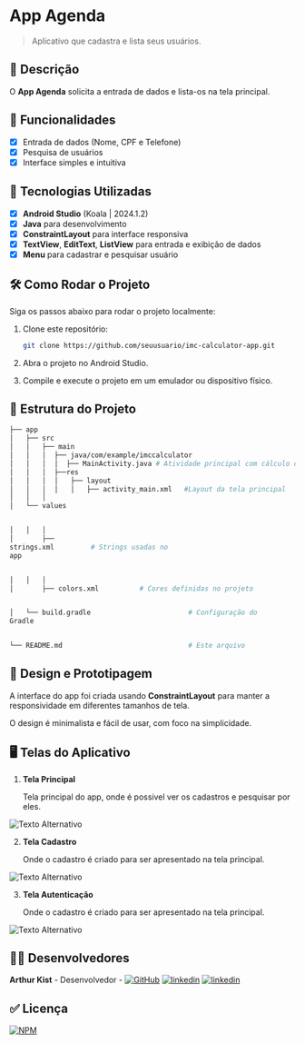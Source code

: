 # **App Agenda**

> Aplicativo que cadastra e lista seus usuários.

## 📱 Descrição

O **App Agenda** solicita a entrada de dados e lista-os na tela principal.

## 🔧 Funcionalidades

- [x] Entrada de dados (Nome, CPF e Telefone)
- [x] Pesquisa de usuários
- [x] Interface simples e intuitiva

## 🚀 Tecnologias Utilizadas

- [x] **Android Studio** (Koala | 2024.1.2)
- [x] **Java** para desenvolvimento
- [x] **ConstraintLayout** para interface responsiva
- [x] **TextView**, **EditText**, **ListView** para entrada e exibição de dados
- [x] **Menu** para cadastrar e pesquisar usuário

## 🛠️ Como Rodar o Projeto

Siga os passos abaixo para rodar o projeto localmente:

1. Clone este repositório:

    ```bash
    git clone https://github.com/seuusuario/imc-calculator-app.git

    ```

2. Abra o projeto no Android Studio.
3. Compile e execute o projeto em um emulador ou dispositivo físico.

## 📂 Estrutura do Projeto

```bash
├── app
│   ├── src
│   │   ├── main
│   │   │  ├── java/com/example/imccalculator
│   │   │  │  ├── MainActivity.java # Atividade principal com cálculo do IMC
│   │   │  ├──res
│   │   │  │   ├── layout
│   │   │  │   │   ├── activity_main.xml   #Layout da tela principal
│   │   │  
│   └── values


│   │   │  
│       ├──
strings.xml         # Strings usadas no
app


│   │   │  
│       ├── colors.xml          # Cores definidas no projeto


│   └── build.gradle                        # Configuração do
Gradle


└── README.md                               # Este arquivo
```
## 🎨 Design e Prototipagem
 
A interface do app foi criada usando **ConstraintLayout** para manter a responsividade em diferentes tamanhos de tela.
 
O design é minimalista e fácil de usar, com foco na simplicidade.
 
 ## 🖥️ Telas do Aplicativo

1. **Tela Principal**
   
   Tela principal do app, onde é possivel ver os cadastros e pesquisar por eles.
   
![Texto Alternativo](https://github.com/Kist19/AppLogin/blob/master/telaprincipal.jpg?raw=true)

2. **Tela Cadastro**
   
   Onde o cadastro é criado para ser apresentado na tela principal.
   
![Texto Alternativo](https://github.com/Kist19/AppLogin/blob/master/cadastrologin.jpg?raw=true)

3. **Tela Autenticação**
   
   Onde o cadastro é criado para ser apresentado na tela principal.
   
![Texto Alternativo](https://github.com/Kist19/AppLogin/blob/master/autenticacao.jpg?raw=true)

## 👨‍💻 Desenvolvedores

**Arthur Kist** - Desenvolvedor - [![GitHub](https://img.shields.io/badge/GitHub-100000?style=for-the-badge&logo=github&logoColor=white)](https://github.com/Kist19) [![linkedin](https://img.shields.io/badge/LinkedIn-0077B5?style=for-the-badge&logo=linkedin&logoColor=white)](https://www.linkedin.com/in/arthur-kist-34b176254/) [![linkedin](https://img.shields.io/badge/Instagram-E4405F?style=for-the-badge&logo=instagram&logoColor=white)](https://www.instagram.com/kist_19_/)

 ## ✅ Licença 
 
 [![NPM](https://img.shields.io/npm/l/react)](https://github.com/Kist19/AppLogin/blob/master/LICENSE)
